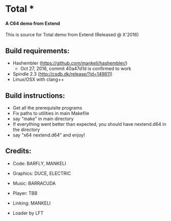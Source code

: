 # Total *
#### A C64 demo from Extend

This is source for Total demo from Extend (Released @ X'2016)

## Build requirements:
* Hashembler (https://github.com/mankeli/hashembler/)
  * Oct 27, 2016, commit 40a47d1d is confirmed to work
* Spindle 2.3 (http://csdb.dk/release/?id=149811)
* Linux/OSX with clang++

## Build instructions:
* Get all the prerequisite programs
* Fix paths to utilities in main Makefile
* say "make" in main directory
* If everything went better than expected, you should have nextend.d64 in the directory
* say "x64 nextend.d64" and enjoy!

## Credits:

* Code: BARFLY, MANKELI
* Graphics: DUCE, ELECTRIC
* Music: BARRACUDA
* Player: TBB
* Linking: MANKELI


* Loader by LFT

